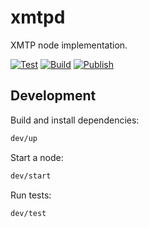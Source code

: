 # xmtpd

XMTP node implementation.

[![Test](https://github.com/xmtp/xmtpd/actions/workflows/test.yml/badge.svg)](https://github.com/xmtp/xmtpd/actions/workflows/test.yml)
[![Build](https://github.com/xmtp/xmtpd/actions/workflows/build.yml/badge.svg)](https://github.com/xmtp/xmtpd/actions/workflows/build.yml)
[![Publish](https://github.com/xmtp/xmtpd/actions/workflows/publish.yml/badge.svg)](https://github.com/xmtp/xmtpd/actions/workflows/publish.yml)

## Development

Build and install dependencies:

```sh
dev/up
```

Start a node:

```sh
dev/start
```

Run tests:

```sh
dev/test
```
